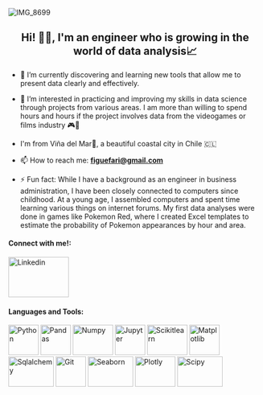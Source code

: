 
![IMG_8699](https://github.com/Figuefari/Figuefari/assets/163902758/e725f893-e488-47f5-a9b6-39d346ccf65d)


<h2 align="center">Hi! 🙂👋, I'm an engineer who is growing in the world of data analysis📈</h2>

- 🌱 I’m currently discovering and learning new tools that allow me to present data clearly and effectively.
  
- 👀 I’m interested in practicing and improving my skills in data science through projects from various areas. I am more than willing to spend hours and hours if the project involves data from the videogames or films industry 🎮🎦

- I'm from Viña del Mar🌅, a beautiful coastal city in Chile 🇨🇱
  
- 📫 How to reach me: **figuefari@gmail.com**

- ⚡ Fun fact: While I have a background as an engineer in business administration, I have been closely connected to computers since childhood. At a young age, I assembled computers and spent time learning various things on internet forums. My first data analyses were done in games like Pokemon Red, where I created Excel templates to estimate the probability of Pokemon appearances by hour and area.

<h4 align="left">Connect with me!:</h4>

<p align="left"> <a href="https://www.linkedin.com/in/felipefigueroaf" target="_blank" rel="noreferrer"> <img src="https://cdn.jsdelivr.net/gh/devicons/devicon@latest/icons/linkedin/linkedin-original-wordmark.svg" alt="Linkedin" width="120" height="80" /> </a>
      

<h4 align="left">Languages and Tools:</h4>
<p align="left">  <img src="https://cdn.jsdelivr.net/gh/devicons/devicon@latest/icons/python/python-original-wordmark.svg" alt="Python" width="60" height="60" />  
<img src="https://cdn.jsdelivr.net/gh/devicons/devicon@latest/icons/pandas/pandas-original-wordmark.svg" alt="Pandas" width="60" height="60" />
<img src="https://cdn.jsdelivr.net/gh/devicons/devicon@latest/icons/numpy/numpy-original-wordmark.svg" alt="Numpy" width="80" height="60"/>
<img src="https://cdn.jsdelivr.net/gh/devicons/devicon@latest/icons/jupyter/jupyter-original-wordmark.svg" alt="Jupyter" width="60" height="60" />
<img src="https://cdn.jsdelivr.net/gh/devicons/devicon@latest/icons/scikitlearn/scikitlearn-original.svg" alt="Scikitlearn" width="80" height="60" />
<img src="https://cdn.jsdelivr.net/gh/devicons/devicon@latest/icons/matplotlib/matplotlib-original-wordmark.svg" alt="Matplotlib" width="60" height="60"/>
<img src="https://cdn.jsdelivr.net/gh/devicons/devicon@latest/icons/sqlalchemy/sqlalchemy-original-wordmark.svg" alt="Sqlalchemy" width="90" height="60" />
<img src="https://cdn.jsdelivr.net/gh/devicons/devicon@latest/icons/git/git-original-wordmark.svg" alt="Git" width="60" height="60" />
<img src="https://miro.medium.com/v2/resize:fit:1400/format:webp/1*5VKgpRUCInBKmWBXFvSvvA.png" alt="Seaborn" width="90" height="60" />
<img src="https://cdn.jsdelivr.net/gh/devicons/devicon@latest/icons/plotly/plotly-original-wordmark.svg" alt="Plotly" width="80" height="60" />
<img src="https://miro.medium.com/v2/resize:fit:1344/format:webp/0*ojdu3YHkpKVBMWgP.png" alt="Scipy" width="90" height="60" />
</p>



       
          
          
<!---
Figuefari/Figuefari is a ✨ special ✨ repository because its `README.md` (this file) appears on your GitHub profile.
You can click the Preview link to take a look at your changes.
--->

